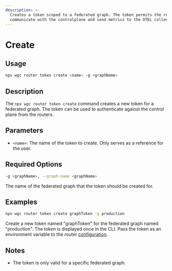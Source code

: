 ```yaml
---
description: >-
  Creates a token scoped to a federated graph. The token permits the router to
  communicate with the controlplane and send metrics to the OTEL collectors.
---
```


# Create

## Usage

```bash
npx wgc router token create <name> -g <graphName>
```

## Description

The `npx wgc router token create` command creates a new token for a federated graph. The token can be used to authenticate against the control plane from the routers.

## Parameters

* `<name>`: The name of the token to create. Only serves as a reference for the user.

## Required Options

```bash
-g <graphName>, --graph-name <graphName>
```

The name of the federated graph that the token should be created for.

## Examples

```bash
npx wgc router token create graphToken -g production
```

Create a new token named "graphToken" for the federated graph named "production". The token is displayed once in the CLI. Pass the token as an environment variable to the router [configuration](../../../router/configuration.md).

## Notes

* The token is only valid for a specific federated graph.
